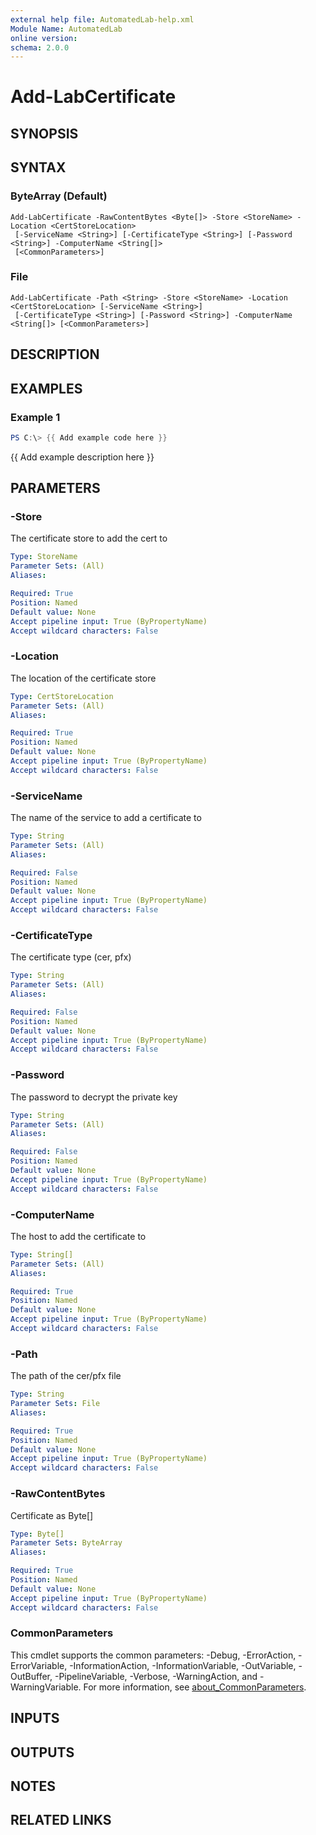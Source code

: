 ```yaml
---
external help file: AutomatedLab-help.xml
Module Name: AutomatedLab
online version:
schema: 2.0.0
---
```


# Add-LabCertificate

## SYNOPSIS

## SYNTAX

### ByteArray (Default)
```
Add-LabCertificate -RawContentBytes <Byte[]> -Store <StoreName> -Location <CertStoreLocation>
 [-ServiceName <String>] [-CertificateType <String>] [-Password <String>] -ComputerName <String[]>
 [<CommonParameters>]
```

### File
```
Add-LabCertificate -Path <String> -Store <StoreName> -Location <CertStoreLocation> [-ServiceName <String>]
 [-CertificateType <String>] [-Password <String>] -ComputerName <String[]> [<CommonParameters>]
```

## DESCRIPTION

## EXAMPLES

### Example 1
```powershell
PS C:\> {{ Add example code here }}
```

{{ Add example description here }}

## PARAMETERS

### -Store
The certificate store to add the cert to

```yaml
Type: StoreName
Parameter Sets: (All)
Aliases:

Required: True
Position: Named
Default value: None
Accept pipeline input: True (ByPropertyName)
Accept wildcard characters: False
```

### -Location
The location of the certificate store

```yaml
Type: CertStoreLocation
Parameter Sets: (All)
Aliases:

Required: True
Position: Named
Default value: None
Accept pipeline input: True (ByPropertyName)
Accept wildcard characters: False
```

### -ServiceName
The name of the service to add a certificate to

```yaml
Type: String
Parameter Sets: (All)
Aliases:

Required: False
Position: Named
Default value: None
Accept pipeline input: True (ByPropertyName)
Accept wildcard characters: False
```

### -CertificateType
The certificate type (cer, pfx)

```yaml
Type: String
Parameter Sets: (All)
Aliases:

Required: False
Position: Named
Default value: None
Accept pipeline input: True (ByPropertyName)
Accept wildcard characters: False
```

### -Password
The password to decrypt the private key

```yaml
Type: String
Parameter Sets: (All)
Aliases:

Required: False
Position: Named
Default value: None
Accept pipeline input: True (ByPropertyName)
Accept wildcard characters: False
```

### -ComputerName
The host to add the certificate to

```yaml
Type: String[]
Parameter Sets: (All)
Aliases:

Required: True
Position: Named
Default value: None
Accept pipeline input: True (ByPropertyName)
Accept wildcard characters: False
```

### -Path
The path of the cer/pfx file

```yaml
Type: String
Parameter Sets: File
Aliases:

Required: True
Position: Named
Default value: None
Accept pipeline input: True (ByPropertyName)
Accept wildcard characters: False
```

### -RawContentBytes
Certificate as Byte[]

```yaml
Type: Byte[]
Parameter Sets: ByteArray
Aliases:

Required: True
Position: Named
Default value: None
Accept pipeline input: True (ByPropertyName)
Accept wildcard characters: False
```

### CommonParameters
This cmdlet supports the common parameters: -Debug, -ErrorAction, -ErrorVariable, -InformationAction, -InformationVariable, -OutVariable, -OutBuffer, -PipelineVariable, -Verbose, -WarningAction, and -WarningVariable. For more information, see [about_CommonParameters](http://go.microsoft.com/fwlink/?LinkID=113216).

## INPUTS

## OUTPUTS

## NOTES

## RELATED LINKS
